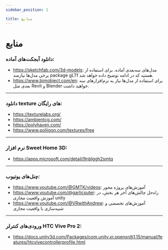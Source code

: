 ```yaml
---
sidebar_position: 1

title: منابع
---
```


# منابع

### دانلود آبجکت‌های آماده:

- https://sketchfab.com/3d-models: مدل‌های سه‌بعدی آماده. برای استفاده از برخی مدل‌ها نیازمند package gLTf هستید که در ادامه توضیح داده خواهد شد.
- https://www.bimobject.com/en: برای استفاده از مدل‌ها نیاز به نرم‌افزارهای سه بعدی مثل Revit و Blender خواهید داشت.

---

### دانلود texture های رایگان:

- https://texturelabs.org/
- https://ambientcg.com/
- https://polyhaven.com/
- https://www.poliigon.com/textures/free

---

### نرم افزار Sweet Home 3D:

- https://apps.microsoft.com/detail/9nblggh2smtq

---

### چنل‌های یوتیوب:

- https://www.youtube.com/@GMTK/videos: آموزش‌های پروژه محور
- https://www.youtube.com/@garlicsuter: راه‌حل چالش‌های آخر هر بخش، در آموزش واقعیت مجازی unity
- https://www.youtube.com/@VRwithAndrew: آموزش‌های تخصصی و شبیه‌سازی با واقعیت مجازی

---

### ورودی‌های کنترلر HTC Vive Pro 2:

- https://docs.unity3d.com/Packages/com.unity.xr.openxr@1.15/manual/features/htcvivecontrollerprofile.html
